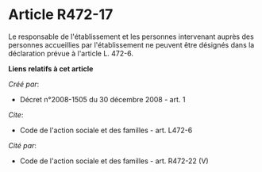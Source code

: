 # Article R472-17

Le responsable de l'établissement et les personnes intervenant auprès des personnes accueillies par l'établissement ne
peuvent être désignés dans la déclaration prévue à l'article L. 472-6.

**Liens relatifs à cet article**

_Créé par_:

  - Décret n°2008-1505 du 30 décembre 2008 - art. 1

_Cite_:

  - Code de l'action sociale et des familles - art. L472-6

_Cité par_:

  - Code de l'action sociale et des familles - art. R472-22 (V)
